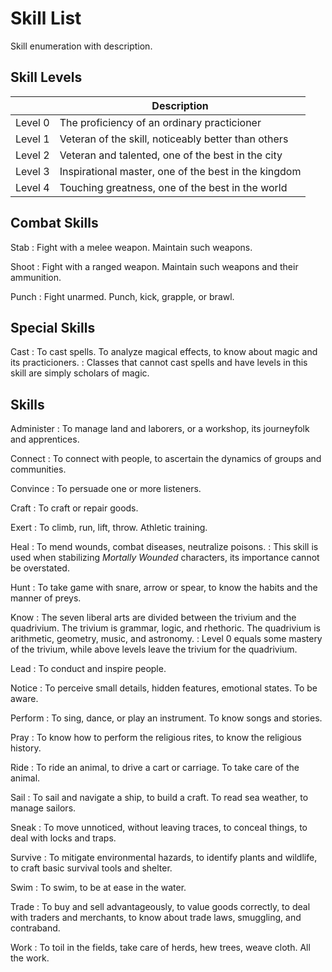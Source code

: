 
# Skill List

Skill enumeration with description.


## Skill Levels

|         | Description                                          |
|---------|------------------------------------------------------|
| Level 0 | The proficiency of an ordinary practicioner          |
| Level 1 | Veteran of the skill, noticeably better than others  |
| Level 2 | Veteran and talented, one of the best in the city    |
| Level 3 | Inspirational master, one of the best in the kingdom |
| Level 4 | Touching greatness, one of the best in the world     |


## Combat Skills

Stab
: Fight with a melee weapon. Maintain such weapons.

Shoot
: Fight with a ranged weapon. Maintain such weapons and their ammunition.

Punch
: Fight unarmed. Punch, kick, grapple, or brawl.


## Special Skills

Cast
: To cast spells. To analyze magical effects, to know about magic and its practicioners.
: Classes that cannot cast spells and have levels in this skill are simply scholars of magic.

## Skills

Administer
: To manage land and laborers, or a workshop, its journeyfolk and apprentices.

Connect
: To connect with people, to ascertain the dynamics of groups and communities.

Convince
: To persuade one or more listeners.

Craft
: To craft or repair goods.

<!-- PAGE BREAK skills -->

Exert
: To climb, run, lift, throw. Athletic training.

Heal
: To mend wounds, combat diseases, neutralize poisons.
: This skill is used when stabilizing _Mortally Wounded_ characters, its importance cannot be overstated.

Hunt
: To take game with snare, arrow or spear, to know the habits and the manner of preys.

Know
: The seven liberal arts are divided between the trivium and the quadrivium. The trivium is grammar, logic, and rhethoric. The quadrivium is arithmetic, geometry, music, and astronomy.
: Level 0 equals some mastery of the trivium, while above levels leave the trivium for the quadrivium.

Lead
: To conduct and inspire people.

Notice
: To perceive small details, hidden features, emotional states. To be aware.

Perform
: To sing, dance, or play an instrument. To know songs and stories.

Pray
: To know how to perform the religious rites, to know the religious history.

Ride
: To ride an animal, to drive a cart or carriage. To take care of the animal.

Sail
: To sail and navigate a ship, to build a craft. To read sea weather, to manage sailors.

Sneak
: To move unnoticed, without leaving traces, to conceal things, to deal with locks and traps.

Survive
: To mitigate environmental hazards, to identify plants and wildlife, to craft basic survival tools and shelter.

Swim
: To swim, to be at ease in the water.

Trade
: To buy and sell advantageously, to value goods correctly, to deal with traders and merchants, to know about trade laws, smuggling, and contraband.

Work
: To toil in the fields, take care of herds, hew trees, weave cloth. All the work.

